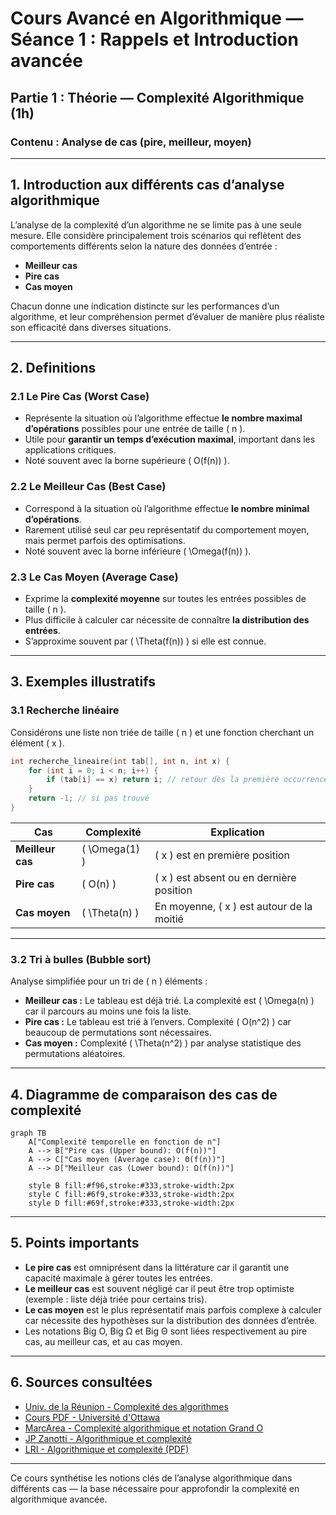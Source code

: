 # Cours Avancé en Algorithmique — Séance 1 : Rappels et Introduction avancée  
## Partie 1 : Théorie — Complexité Algorithmique (1h)  
### Contenu : Analyse de cas (pire, meilleur, moyen)

---

## 1. Introduction aux différents cas d’analyse algorithmique

L’analyse de la complexité d’un algorithme ne se limite pas à une seule mesure. Elle considère principalement trois scénarios qui reflètent des comportements différents selon la nature des données d’entrée :

- **Meilleur cas**
- **Pire cas**
- **Cas moyen**

Chacun donne une indication distincte sur les performances d’un algorithme, et leur compréhension permet d’évaluer de manière plus réaliste son efficacité dans diverses situations.

---

## 2. Definitions

### 2.1 Le Pire Cas (Worst Case)

- Représente la situation où l’algorithme effectue **le nombre maximal d’opérations** possibles pour une entrée de taille \( n \).
- Utile pour **garantir un temps d’exécution maximal**, important dans les applications critiques.
- Noté souvent avec la borne supérieure \( O(f(n)) \).

### 2.2 Le Meilleur Cas (Best Case)

- Correspond à la situation où l’algorithme effectue **le nombre minimal d’opérations**.
- Rarement utilisé seul car peu représentatif du comportement moyen, mais permet parfois des optimisations.
- Noté souvent avec la borne inférieure \( \Omega(f(n)) \).

### 2.3 Le Cas Moyen (Average Case)

- Exprime la **complexité moyenne** sur toutes les entrées possibles de taille \( n \).
- Plus difficile à calculer car nécessite de connaître **la distribution des entrées**.
- S’approxime souvent par \( \Theta(f(n)) \) si elle est connue.

---

## 3. Exemples illustratifs

### 3.1 Recherche linéaire

Considérons une liste non triée de taille \( n \) et une fonction cherchant un élément \( x \).

```c
int recherche_lineaire(int tab[], int n, int x) {
    for (int i = 0; i < n; i++) {
        if (tab[i] == x) return i; // retour dès la première occurrence
    }
    return -1; // si pas trouvé
}
```

| Cas               | Complexité              | Explication                                         |
|-------------------|------------------------|----------------------------------------------------|
| **Meilleur cas**  | \( \Omega(1) \)          | \( x \) est en première position                   |
| **Pire cas**      | \( O(n) \)             | \( x \) est absent ou en dernière position         |
| **Cas moyen**     | \( \Theta(n) \)         | En moyenne, \( x \) est autour de la moitié        |

---

### 3.2 Tri à bulles (Bubble sort)

Analyse simplifiée pour un tri de \( n \) éléments :

- **Meilleur cas :** Le tableau est déjà trié. La complexité est \( \Omega(n) \) car il parcours au moins une fois la liste.
- **Pire cas :** Le tableau est trié à l’envers. Complexité \( O(n^2) \) car beaucoup de permutations sont nécessaires.
- **Cas moyen :** Complexité \( \Theta(n^2) \) par analyse statistique des permutations aléatoires.

---

## 4. Diagramme de comparaison des cas de complexité

```mermaid
graph TB
    A["Complexité temporelle en fonction de n"]
    A --> B["Pire cas (Upper bound): O(f(n))"]
    A --> C["Cas moyen (Average case): Θ(f(n))"]
    A --> D["Meilleur cas (Lower bound): Ω(f(n))"]

    style B fill:#f96,stroke:#333,stroke-width:2px
    style C fill:#6f9,stroke:#333,stroke-width:2px
    style D fill:#69f,stroke:#333,stroke-width:2px
```

---

## 5. Points importants

- **Le pire cas** est omniprésent dans la littérature car il garantit une capacité maximale à gérer toutes les entrées.
- **Le meilleur cas** est souvent négligé car il peut être trop optimiste (exemple : liste déjà triée pour certains tris).
- **Le cas moyen** est le plus représentatif mais parfois complexe à calculer car nécessite des hypothèses sur la distribution des données d’entrée.
- Les notations Big O, Big Ω et Big Θ sont liées respectivement au pire cas, au meilleur cas, et au cas moyen.

---

## 6. Sources consultées

- [Univ. de la Réunion - Complexité des algorithmes](http://lim.univ-reunion.fr/staff/fred/Enseignement/Info4/Pascal/Complexite/Cours/cours/cours.html)  
- [Cours PDF - Université d'Ottawa](https://www.site.uottawa.ca/~stan/csi2514/trs/csi2514-4x.pdf)  
- [MarcArea - Complexité algorithmique et notation Grand O](https://marcarea.com/weblog/2019/01/21/complexite-algorithmique-et-notation-grand-o)  
- [JP Zanotti - Algorithmique et complexité](https://zanotti.univ-tln.fr/ALGO/II/Complexite.html)  
- [LRI - Algorithmique et complexité (PDF)](https://www.lri.fr/~fpirot/teaching/peip2/cours.pdf)  

---

Ce cours synthétise les notions clés de l’analyse algorithmique dans différents cas — la base nécessaire pour approfondir la complexité en algorithmique avancée.
